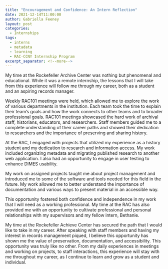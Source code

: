 ```yaml
---
title: "Encouragement and Confidence: An Intern Reflection"
date: 2021-12-14T11:00:00
author: Gabriella Feeney
layout: post
categories:
  - Internships
tags:
  - interns
  - metadata
  - learning
  - RAC-CCNY Internship Program
excerpt_separator: <!--more-->
---
```


My time at the Rockefeller Archive Center was nothing but phenomenal and educational. While it was a remote internship, the lessons that I will take from this experience will follow me through my career, both as a student and an aspiring records manager.
<!--more-->

Weekly RAC101 meetings were held, which allowed me to explore the work of various departments in the institution. Each team took the time to explain their team’s goals and how the work connects to other teams and to broader professional goals. RAC101 meetings showcased the hard work of archival staff, historians, educators, and researchers. Staff members guided me to a complete understanding of their career paths and showed their dedication to researchers and the importance of preserving and sharing history.

At the RAC, I engaged with projects that utilized my experience as a history student and my dedication to research and information access. My work included organizing metadata and migrating published research to another web application. I also had an opportunity to engage in user testing to enhance DIMES usability.

My work on assigned projects taught me about project management and introduced me to some of the software and tools needed for this field in the future. My work allowed me to better understand the importance of documentation and various ways to present material in an accessible way.

This opportunity fostered both confidence and independence in my work that I will need as a working professional. My time at the RAC has also provided me with an opportunity to cultivate professional and personal relationships with my supervisors and my fellow intern, Bethanie.

My time at the Rockefeller Achieve Center has secured the path that I would like to take in my career. After speaking with staff members and having my interest in records management piqued, I believe this opportunity has shown me the value of preservation, documentation, and accessibility. This opportunity was truly like no other. From my daily experiences in meetings and working on projects, to staff interactions, this experience will stay with me throughout my career, as I continue to learn and grow as a student and individual.
